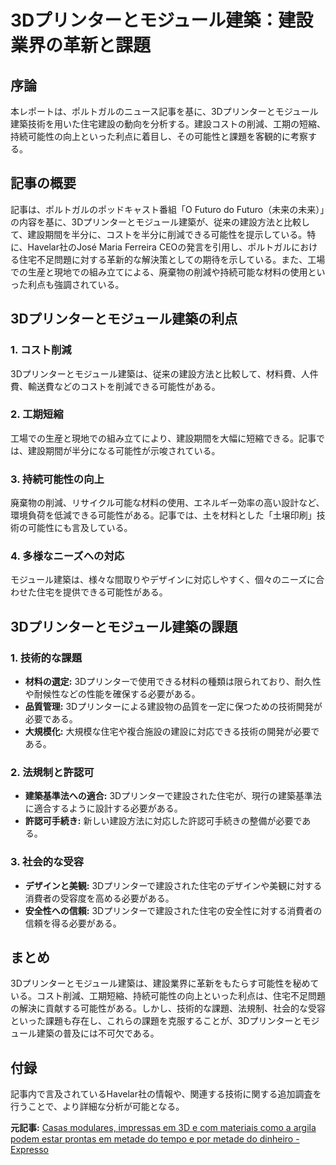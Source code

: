 # 3Dプリンターとモジュール建築：建設業界の革新と課題

## 序論

本レポートは、ポルトガルのニュース記事を基に、3Dプリンターとモジュール建築技術を用いた住宅建設の動向を分析する。建設コストの削減、工期の短縮、持続可能性の向上といった利点に着目し、その可能性と課題を客観的に考察する。

## 記事の概要

記事は、ポルトガルのポッドキャスト番組「O Futuro do Futuro（未来の未来）」の内容を基に、3Dプリンターとモジュール建築が、従来の建設方法と比較して、建設期間を半分に、コストを半分に削減できる可能性を提示している。特に、Havelar社のJosé Maria Ferreira CEOの発言を引用し、ポルトガルにおける住宅不足問題に対する革新的な解決策としての期待を示している。また、工場での生産と現地での組み立てによる、廃棄物の削減や持続可能な材料の使用といった利点も強調されている。

## 3Dプリンターとモジュール建築の利点

### 1. コスト削減

3Dプリンターとモジュール建築は、従来の建設方法と比較して、材料費、人件費、輸送費などのコストを削減できる可能性がある。

### 2. 工期短縮

工場での生産と現地での組み立てにより、建設期間を大幅に短縮できる。記事では、建設期間が半分になる可能性が示唆されている。

### 3. 持続可能性の向上

廃棄物の削減、リサイクル可能な材料の使用、エネルギー効率の高い設計など、環境負荷を低減できる可能性がある。記事では、土を材料とした「土壌印刷」技術の可能性にも言及している。

### 4. 多様なニーズへの対応

モジュール建築は、様々な間取りやデザインに対応しやすく、個々のニーズに合わせた住宅を提供できる可能性がある。

## 3Dプリンターとモジュール建築の課題

### 1. 技術的な課題

* **材料の選定:** 3Dプリンターで使用できる材料の種類は限られており、耐久性や耐候性などの性能を確保する必要がある。
* **品質管理:** 3Dプリンターによる建設物の品質を一定に保つための技術開発が必要である。
* **大規模化:** 大規模な住宅や複合施設の建設に対応できる技術の開発が必要である。

### 2. 法規制と許認可

* **建築基準法への適合:** 3Dプリンターで建設された住宅が、現行の建築基準法に適合するように設計する必要がある。
* **許認可手続き:** 新しい建設方法に対応した許認可手続きの整備が必要である。

### 3. 社会的な受容

* **デザインと美観:** 3Dプリンターで建設された住宅のデザインや美観に対する消費者の受容度を高める必要がある。
* **安全性への信頼:** 3Dプリンターで建設された住宅の安全性に対する消費者の信頼を得る必要がある。

## まとめ

3Dプリンターとモジュール建築は、建設業界に革新をもたらす可能性を秘めている。コスト削減、工期短縮、持続可能性の向上といった利点は、住宅不足問題の解決に貢献する可能性がある。しかし、技術的な課題、法規制、社会的な受容といった課題も存在し、これらの課題を克服することが、3Dプリンターとモジュール建築の普及には不可欠である。

## 付録

記事内で言及されているHavelar社の情報や、関連する技術に関する追加調査を行うことで、より詳細な分析が可能となる。


**元記事:** [Casas modulares, impressas em 3D e com materiais como a argila podem estar prontas em metade do tempo e por metade do dinheiro - Expresso](https://expresso.pt/podcasts/o-futuro-do-futuro/2025-03-25-casas-modulares-impressas-em-3d-e-com-materiais-como-a-argila-podem-estar-prontas-em-metade-do-tempo-e-por-metade-do-dinheiro-303ca70c)